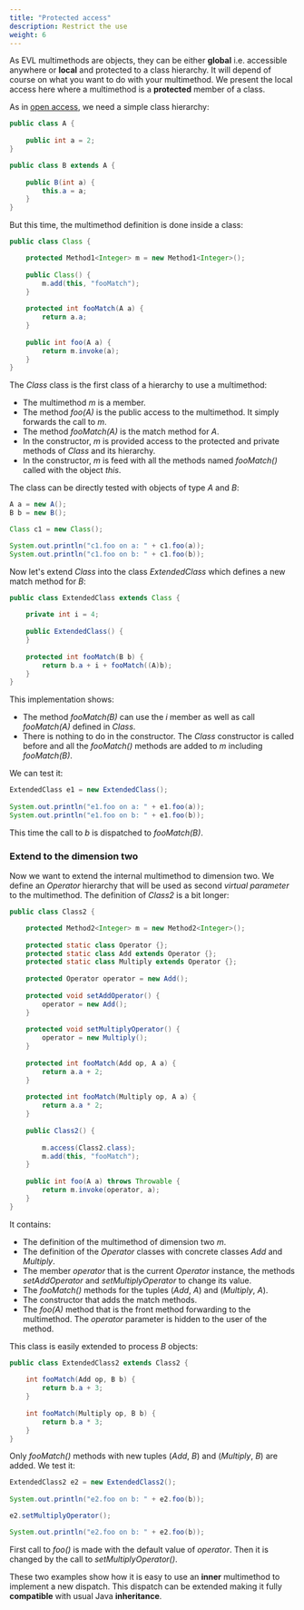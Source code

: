 ```yaml
---
title: "Protected access"
description: Restrict the use
weight: 6
---
```


As EVL multimethods are objects, they can be either **global** i.e. accessible anywhere or **local** and protected to a class hierarchy. It will depend of course on what you want to do with your multimethod. We present the local access here where a multimethod is a **protected** member of a class. 

As in [open access](/docs/more-features/open-access.html), we need a simple class hierarchy:

```java
public class A {
	
	public int a = 2;
}

public class B extends A {
	
	public B(int a) {
		this.a = a;
	}
}
```

But this time, the multimethod definition is done inside a class:

```java
public class Class {

	protected Method1<Integer> m = new Method1<Integer>();
	
	public Class() {
		m.add(this, "fooMatch");
	}
	
	protected int fooMatch(A a) {
		return a.a;
	}
	
	public int foo(A a) {
		return m.invoke(a);
	}
}
```

The *Class* class is the first class of a hierarchy to use a multimethod:  

* The multimethod *m* is a member.
* The method *foo(A)* is the public access to the multimethod. It simply forwards the call to *m*.  
* The method *fooMatch(A)* is the match method for *A*.
* In the constructor, *m* is provided access to the protected and private methods of *Class* and its hierarchy.
* In the constructor, *m* is feed with all the methods named *fooMatch()* called with the object *this*. 

The class can be directly tested with objects of type *A* and *B*:

```java
A a = new A();
B b = new B();

Class c1 = new Class();

System.out.println("c1.foo on a: " + c1.foo(a));
System.out.println("c1.foo on b: " + c1.foo(b));
```

Now let's extend *Class* into the class *ExtendedClass* which defines a new match method for *B*:

```java
public class ExtendedClass extends Class {
	
	private int i = 4;
	
	public ExtendedClass() {
	}
	
	protected int fooMatch(B b) {
		return b.a + i + fooMatch((A)b);
	}
}
```

This implementation shows:  

* The method *fooMatch(B)* can use the *i* member as well as call *fooMatch(A)* defined in *Class*.
* There is nothing to do in the constructor. The *Class* constructor is called before and all the *fooMatch()* methods are added to *m* including *fooMatch(B)*.


We can test it:

```java
ExtendedClass e1 = new ExtendedClass();
	
System.out.println("e1.foo on a: " + e1.foo(a));
System.out.println("e1.foo on b: " + e1.foo(b));
```

This time the call to *b* is dispatched to *fooMatch(B)*.

### Extend to the dimension two

Now we want to extend the internal multimethod to dimension two. We define an *Operator* hierarchy that will be used as second *virtual parameter* to the multimethod.
The definition of *Class2* is a bit longer:

```java
public class Class2 {

	protected Method2<Integer> m = new Method2<Integer>();
	
	protected static class Operator {};
	protected static class Add extends Operator {};
	protected static class Multiply extends Operator {};
	
	protected Operator operator = new Add();
	
	protected void setAddOperator() {
		operator = new Add();
	}
	
	protected void setMultiplyOperator() {
		operator = new Multiply();
	}
	
	protected int fooMatch(Add op, A a) {
		return a.a + 2;
	}
	
	protected int fooMatch(Multiply op, A a) {
		return a.a * 2;
	}
	
	public Class2() {
		
		m.access(Class2.class);
		m.add(this, "fooMatch");
	}
	
	public int foo(A a) throws Throwable {
		return m.invoke(operator, a);
	}
}
```

It contains:  

* The definition of the multimethod of dimension two *m*.
* The definition of the *Operator* classes with concrete classes *Add* and *Multiply*.
* The member *operator* that is the current *Operator* instance, the methods *setAddOperator* and *setMultiplyOperator* to change its value.
* The *fooMatch()* methods for the tuples (*Add*, *A*) and (*Multiply*, *A*).
* The constructor that adds the match methods.
* The *foo(A)* method that is the front method forwarding to the multimethod. The *operator* parameter is hidden to the user of the method.

This class is easily extended to process *B* objects:

```java
public class ExtendedClass2 extends Class2 {
	
	int fooMatch(Add op, B b) {
		return b.a + 3;
	}
	
	int fooMatch(Multiply op, B b) {
		return b.a * 3;
	}
}
```
 
Only *fooMatch()* methods with new tuples (*Add*, *B*) and (*Multiply*, *B*) are added.
We test it:

```java
ExtendedClass2 e2 = new ExtendedClass2();
			
System.out.println("e2.foo on b: " + e2.foo(b));

e2.setMultiplyOperator();

System.out.println("e2.foo on b: " + e2.foo(b));
```

First call to *foo()* is made with the default value of *operator*. Then it is changed by the call to *setMultiplyOperator()*.  

These two examples show how it is easy to use an **inner** multimethod to implement a new dispatch.
This dispatch can be extended making it fully **compatible** with usual Java **inheritance**.
